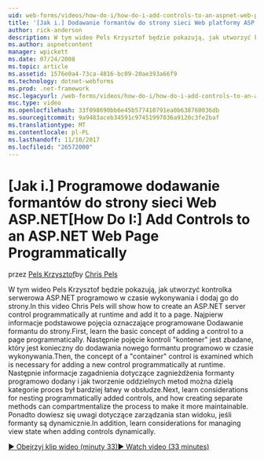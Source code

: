 ```yaml
---
uid: web-forms/videos/how-do-i/how-do-i-add-controls-to-an-aspnet-web-page-programmatically
title: '[Jak i.] Dodawanie formantów do strony sieci Web platformy ASP.NET programowo | Dokumentacja firmy Microsoft'
author: rick-anderson
description: W tym wideo Pels Krzysztof będzie pokazują, jak utworzyć kontrolka serwerowa ASP.NET programowo w czasie wykonywania i dodaj go do strony. Po pierwsze Dowiedz się więcej o podstawowych koncepcji...
ms.author: aspnetcontent
manager: wpickett
ms.date: 07/24/2008
ms.topic: article
ms.assetid: 1576e0a4-73ca-4816-bc09-20ae393a66f9
ms.technology: dotnet-webforms
ms.prod: .net-framework
msc.legacyurl: /web-forms/videos/how-do-i/how-do-i-add-controls-to-an-aspnet-web-page-programmatically
msc.type: video
ms.openlocfilehash: 33f098690bb6e45b577410791ea0b638760036db
ms.sourcegitcommit: 9a9483aceb34591c97451997036a9120c3fe2baf
ms.translationtype: MT
ms.contentlocale: pl-PL
ms.lasthandoff: 11/10/2017
ms.locfileid: "26572000"
---
```

<a name="how-do-i-add-controls-to-an-aspnet-web-page-programmatically"></a><span data-ttu-id="7f343-104">[Jak i.] Programowe dodawanie formantów do strony sieci Web ASP.NET</span><span class="sxs-lookup"><span data-stu-id="7f343-104">[How Do I:] Add Controls to an ASP.NET Web Page Programmatically</span></span>
====================
<span data-ttu-id="7f343-105">przez [Pels Krzysztof](https://twitter.com/chrispels)</span><span class="sxs-lookup"><span data-stu-id="7f343-105">by [Chris Pels](https://twitter.com/chrispels)</span></span>

<span data-ttu-id="7f343-106">W tym wideo Pels Krzysztof będzie pokazują, jak utworzyć kontrolka serwerowa ASP.NET programowo w czasie wykonywania i dodaj go do strony.</span><span class="sxs-lookup"><span data-stu-id="7f343-106">In this video Chris Pels will show how to create an ASP.NET server control programmatically at runtime and add it to a page.</span></span> <span data-ttu-id="7f343-107">Najpierw informacje podstawowe pojęcia oznaczające programowane Dodawanie formantu do strony.</span><span class="sxs-lookup"><span data-stu-id="7f343-107">First, learn the basic concept of adding a control to a page programmatically.</span></span> <span data-ttu-id="7f343-108">Następnie pojęcie kontroli "kontener" jest zbadane, który jest konieczny do dodawania nowego formantu programowo w czasie wykonywania.</span><span class="sxs-lookup"><span data-stu-id="7f343-108">Then, the concept of a "container" control is examined which is necessary for adding a new control programmatically at runtime.</span></span> <span data-ttu-id="7f343-109">Następnie informacje zagadnienia dotyczące zagnieżdżenia formanty programowo dodany i jak tworzenie oddzielnych metod można dzielą kategorie proces był bardziej łatwy w obsłudze.</span><span class="sxs-lookup"><span data-stu-id="7f343-109">Next, learn considerations for nesting programmatically added controls, and how creating separate methods can compartmentalize the process to make it more maintainable.</span></span> <span data-ttu-id="7f343-110">Ponadto dowiesz się uwagi dotyczące zarządzania stan widoku, jeśli formanty są dynamicznie.</span><span class="sxs-lookup"><span data-stu-id="7f343-110">In addition, learn considerations for managing view state when adding controls dynamically.</span></span>

[<span data-ttu-id="7f343-111">&#9654; Obejrzyj klip wideo (minuty 33)</span><span class="sxs-lookup"><span data-stu-id="7f343-111">&#9654; Watch video (33 minutes)</span></span>](https://channel9.msdn.com/Blogs/ASP-NET-Site-Videos/how-do-i-add-controls-to-an-aspnet-web-page-programmatically)
